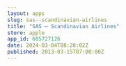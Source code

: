 ```yaml
---
layout: apps
slug: sas--scandinavian-airlines
title: "SAS – Scandinavian Airlines"
store: apple
app_id: 605727126
date: 2024-03-04T08:28:02Z
published: 2013-03-15T07:00:00Z
---
```

